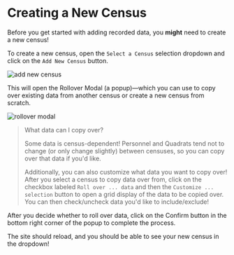 # Creating a New Census

Before you get started with adding recorded data, you **might** need to create a new census!

To create a new census, open the `Select a Census` selection dropdown and click on the
`Add New Census` button.

![add new census](addnewcensus.png)

This will open the Rollover Modal (a popup)—which you can use to copy over existing data from
another
census or create a new census from scratch.

![rollover modal](rollovermodal.png)

> What data can I copy over?
>
> Some data is census-dependent! Personnel and Quadrats tend not to change (or only change
> slightly) between censuses, so you can copy over that data if you'd like.
>
> Additionally, you can also customize what data you want to copy over!
> After you select a census to copy data over from, click on the checkbox labeled
> `Roll over ... data` and then the `Customize ... selection` button to open a grid display of
> the data to be copied over.
> You can then check/uncheck data you'd like to include/exclude!

After you decide whether to roll over data, click on the Confirm button in the bottom right
corner of the popup to complete the process.

The site should reload, and you should be able to see your new census in the dropdown!
